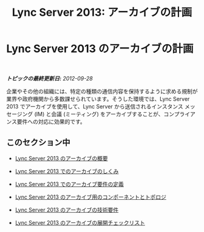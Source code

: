 ﻿---
title: 'Lync Server 2013: アーカイブの計画'
TOCTitle: アーカイブの計画
ms:assetid: 898b83c1-007b-43be-9484-08fe49c10951
ms:mtpsurl: https://technet.microsoft.com/ja-jp/library/JJ205069(v=OCS.15)
ms:contentKeyID: 48272759
ms.date: 05/19/2016
mtps_version: v=OCS.15
ms.translationtype: HT
---

# Lync Server 2013 のアーカイブの計画

 

_**トピックの最終更新日:** 2012-09-28_

企業やその他の組織には、特定の種類の通信内容を保持するように求める規制が業界や政府機関から多数課せられています。そうした環境では、Lync Server 2013 でアーカイブを使用して、Lync Server から送信されるインスタンス メッセージング (IM) と会議 (ミーティング) をアーカイブすることが、コンプライアンス要件への対応に効果的です。

## このセクション中

  - [Lync Server 2013 のアーカイブの概要](lync-server-2013-overview-of-archiving.md)

  - [Lync Server 2013 でのアーカイブのしくみ](lync-server-2013-how-archiving-works.md)

  - [Lync Server 2013 でのアーカイブ要件の定義](lync-server-2013-defining-your-requirements-for-archiving.md)

  - [Lync Server 2013 のアーカイブ用のコンポーネントとトポロジ](lync-server-2013-components-and-topologies-for-archiving.md)

  - [Lync Server 2013 のアーカイブの技術要件](lync-server-2013-technical-requirements-for-archiving.md)

  - [Lync Server 2013 のアーカイブの展開チェックリスト](lync-server-2013-deployment-checklist-for-archiving.md)

